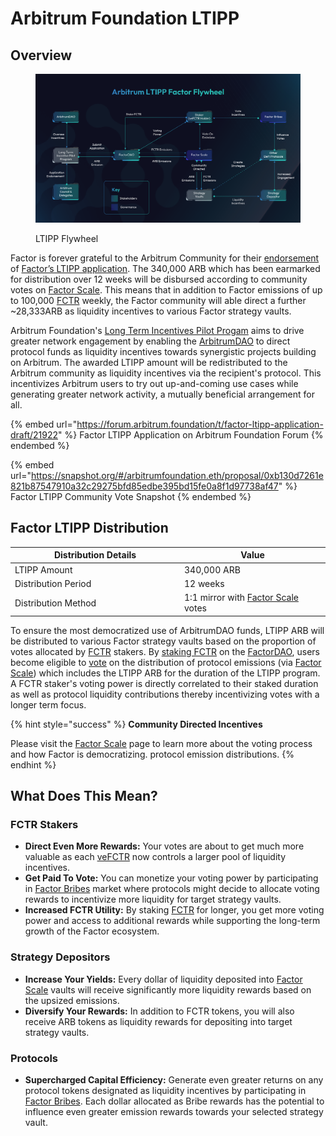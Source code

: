 # Arbitrum Foundation LTIPP

## Overview

<figure><img src="../../.gitbook/assets/LTIPP_Flywheel.png" alt=""><figcaption><p>LTIPP Flywheel</p></figcaption></figure>

Factor is forever grateful to the Arbitrum Community for their [endorsement](https://snapshot.org/#/arbitrumfoundation.eth/proposal/0xb130d7261e821b87547910a32c29275bfd85edbe395bd15fe0a8f1d97738af47) of [Factor’s LTIPP application](https://forum.arbitrum.foundation/t/factor-ltipp-application-draft/21922).  The 340,000 ARB which has been earmarked for distribution over 12 weeks will be disbursed according to community votes on [Factor Scale](./). This means that in addition to Factor emissions of up to 100,000 [FCTR](../fctr-token/#fctr) weekly, the Factor community will able direct a further \~28,333ARB as liquidity incentives to various Factor strategy vaults.

Arbitrum Foundation's [Long Term Incentives Pilot Progam](https://forum.arbitrum.foundation/t/long-term-incentives-pilot-program/20223) aims to drive greater network engagement by enabling the [ArbitrumDAO](https://arbitrum.foundation/) to direct protocol funds as liquidity incentives towards synergistic projects building on Arbitrum. The awarded LTIPP amount will be redistributed to the Arbitrum community as liquidity incentives via the recipient's protocol. This incentivizes Arbitrum users to try out up-and-coming use cases while generating greater network activity, a mutually beneficial arrangement for all.

{% embed url="https://forum.arbitrum.foundation/t/factor-ltipp-application-draft/21922" %}
Factor LTIPP Application on Arbitrum Foundation Forum
{% endembed %}

{% embed url="https://snapshot.org/#/arbitrumfoundation.eth/proposal/0xb130d7261e821b87547910a32c29275bfd85edbe395bd15fe0a8f1d97738af47" %}
Factor LTIPP Community Vote Snapshot
{% endembed %}

## Factor LTIPP Distribution

<table><thead><tr><th width="257">Distribution Details</th><th>Value</th></tr></thead><tbody><tr><td>LTIPP Amount</td><td>340,000 ARB</td></tr><tr><td>Distribution Period</td><td>12 weeks</td></tr><tr><td>Distribution Method</td><td>1:1 mirror with <a href="./">Factor Scale</a> votes</td></tr></tbody></table>

To ensure the most democratized use of ArbitrumDAO funds, LTIPP ARB will be distributed to various Factor strategy vaults based on the proportion of votes allocated by [FCTR](../fctr-token/#fctr) stakers. By [staking FCTR](../factordao/user-guides/stake-fctr.md) on the [FactorDAO](../factordao/), users become eligible to [vote](./#voting-process) on the distribution of protocol emissions (via [Factor Scale](./)) which includes the LTIPP ARB for the duration of the LTIPP program. A FCTR staker's voting power is directly correlated to their staked duration as well as protocol liquidity contributions thereby incentivizing votes with a longer term focus.

{% hint style="success" %}
**Community Directed Incentives**

Please visit the [Factor Scale](./) page to learn more about the voting process and how Factor is democratizing. protocol emission distributions.
{% endhint %}

## What Does This Mean?

### FCTR Stakers

* **Direct Even More Rewards:** Your votes are about to get much more valuable as each [veFCTR](../fctr-token/#vefctr) now controls a larger pool of liquidity incentives.
* **Get Paid To Vote:** You can monetize your voting power by participating in [Factor Bribes](../factor-bribe/) market where protocols might decide to allocate voting rewards to incentivize more liquidity for target strategy vaults.
* **Increased FCTR Utility:** By staking [FCTR](../fctr-token/#fctr) for longer, you get more voting power and access to additional rewards while supporting the long-term growth of the Factor ecosystem.

### Strategy Depositors

* **Increase Your Yields:** Every dollar of liquidity deposited into [Factor Scale](./) vaults will receive significantly more liquidity rewards based on the upsized emissions.&#x20;
* **Diversify Your Rewards:** In addition to FCTR tokens, you will also receive ARB tokens as liquidity rewards for depositing into target strategy vaults.

### Protocols

* **Supercharged Capital Efficiency:** Generate even greater returns on any protocol tokens designated as liquidity incentives by participating in [Factor Bribes](../factor-bribe/). Each dollar allocated as Bribe rewards has the potential to influence even greater emission rewards towards your selected strategy vault.
